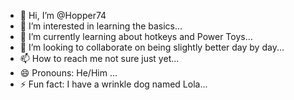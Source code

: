 - 👋 Hi, I’m @Hopper74
- 👀 I’m interested in learning the basics...
- 🌱 I’m currently learning about hotkeys and Power Toys...
- 💞️ I’m looking to collaborate on being slightly better day by day...
- 📫 How to reach me not sure just yet...
- 😄 Pronouns: He/Him ...
- ⚡ Fun fact: I have a wrinkle dog named Lola...

<!---
Hopper74/Hopper74 is a ✨ special ✨ repository because its `README.md` (this file) appears on your GitHub profile.
You can click the Preview link to take a look at your changes.
--->
